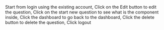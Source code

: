 Start from login using the existing account,
Click on the Edit button to edit the question,
Click on the start new question to see what is the component inside,
Click the dashboard to go back to the dashboard,
Click the delete button to delete the question,
Click logout